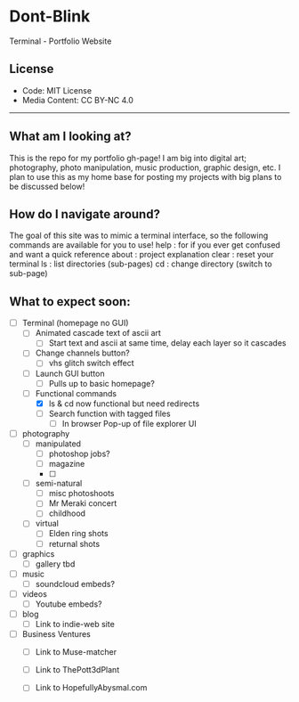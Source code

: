 # Dont-Blink
 Terminal - Portfolio Website

## License
- Code: MIT License
- Media Content: CC BY-NC 4.0

______________________________________________________________________________________________________


## What am I looking at?
This is the repo for my portfolio gh-page! I am big into digital art; 
photography, photo manipulation, music production, graphic design, etc.
I plan to use this as my home base for posting my projects with big
plans to be discussed below!

## How do I navigate around?
The goal of this site was to mimic a terminal interface, so the following
commands are available for you to use!
    help : for if you ever get confused and want a quick reference
    about : project explanation
    clear : reset your terminal
    ls : list directories (sub-pages)
    cd : change directory (switch to sub-page)

## What to expect soon:
- [ ]  Terminal (homepage no GUI)
    - [ ]  Animated cascade text of ascii art
        - [ ]  Start text and ascii at same time, delay each layer so it cascades
    - [ ]  Change channels button?
        - [ ]  vhs glitch switch effect
    - [ ]  Launch GUI button
        - [ ]  Pulls up to basic homepage?
    - [ ]  Functional commands
        - [x]  ls & cd now functional but need redirects
        - [ ]  Search function with tagged files
            - [ ]  In browser Pop-up of file explorer UI
- [ ]  photography
    - [ ]  manipulated
        - [ ]  photoshop jobs?
        - [ ]  magazine
        - [ ]  
    - [ ]  semi-natural
        - [ ]  misc photoshoots
        - [ ]  Mr Meraki concert
        - [ ]  childhood
    - [ ]  virtual
        - [ ]  Elden ring shots
        - [ ]  returnal shots
- [ ]  graphics
    - [ ]  gallery tbd
- [ ]  music
    - [ ]  soundcloud embeds?
- [ ]  videos
    - [ ]  Youtube embeds?
- [ ]  blog
    - [ ]  Link to indie-web site
- [ ]  Business Ventures
    - [ ]  Link to Muse-matcher
    - [ ]  Link to ThePott3dPlant
    - [ ]  Link to HopefullyAbysmal.com


